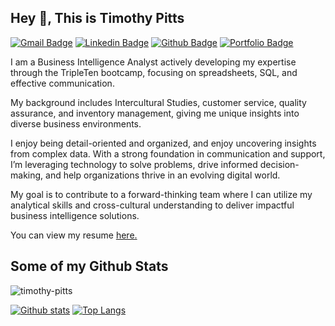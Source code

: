 ## Hey 👋, This is Timothy Pitts
[![Gmail Badge](https://img.shields.io/badge/-timothy.pitts1@gmail.com-c14438?style=flat&logo=Gmail&logoColor=white&link=mailto:timothy.pitts1@gmail.com)](mailto:timothy.pitts1@gmail.com) 
[![Linkedin Badge](https://img.shields.io/badge/-https://www.linkedin.com/in/timothy-pitts/-0072b1?style=flat&logo=Linkedin&logoColor=white&link=https://www.linkedin.com/in/https://www.linkedin.com/in/timothy-pitts)](https://www.linkedin.com/in/https://www.linkedin.com/in/timothy-pitts/) [![Github Badge](https://img.shields.io/badge/-timothy-pitts-grey?style=flat&logo=github&logoColor=white&link=https://github.com/timothy-pitts/)](https://www.github.com/timothy-pitts/) [![Portfolio Badge](https://img.shields.io/badge/portfolio-web-blue?style=flat&link=https://github.com/timothy-pitts?tab=repositories/)](https://github.com/timothy-pitts?tab=repositories/) <p align='left'>I am a Business Intelligence Analyst actively developing my expertise through the TripleTen bootcamp, focusing on spreadsheets, SQL, and effective communication. 

My background includes Intercultural Studies, customer service, quality assurance, and inventory management, giving me unique insights into diverse business environments.

I enjoy being detail-oriented and organized, and enjoy uncovering insights from complex data. With a strong foundation in communication and support, I’m leveraging technology to solve problems, drive informed decision-making, and help organizations thrive in an evolving digital world.

My goal is to contribute to a forward-thinking team where I can utilize my analytical skills and cross-cultural understanding to deliver impactful business intelligence solutions.</p><p align='left'> You can view my resume <a href='https://docs.google.com/document/d/1yNTUHECCvsJ4tZLDYCZQXFsnY1RjeyEA9Q-CI5Qr6FM/edit?tab=t.0 ' target=_blank><u>here</u>.</a></p>
## Some of my Github Stats
<p align=left> <img src=https://komarev.com/ghpvc/?username=timothy-pitts alt=timothy-pitts /> </p>

[![Github stats](https://github-readme-stats.vercel.app/api?username=timothy-pitts&show_icons=true&include_all_commits=true)](https://github.com/timothy-pitts/github-readme-stats)
[![Top Langs](https://github-readme-stats.vercel.app/api/top-langs/?username=timothy-pitts&layout=compact)](https://github.com/timothy-pitts/github-readme-stats)
